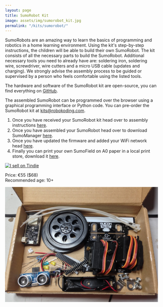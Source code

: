 ```yaml
---
layout: page
title: SumoRobot Kit
image: assets/img/sumorobot_kit.jpg
permalink: "/kits/sumorobot/"
---
```


SumoRobots are an amazing way to learn the basics of programming and robotics in a home learning environment. Using the kit's step-by-step instructions, the children will be able to build their own SumoRobot. The kit consists of all the necessary parts to build the SumoRobot. Additional necessary tools you need to already have are: soldering iron, soldering wire, screwdriver, wire cutters and a micro USB cable (updates and charging). We strongly advise the assembly process to be guided or supervised by a person who feels comfortable using the listed tools.

The hardware and software of the SumoRobot kit are open-source, you can find everything on [GitHub](https://github.com/robokoding).

The assembled SumoRobot can be programmed over the browser using a graphical programming interface or Python code. You can pre-order the SumoRobot kit at [kits@robokoding.com](#).

1. Once you have received your SumoRobot kit head over to assembly instructions [here](/kits/sumorobot/sumohardware).  
2. Once you have assembled your SumoRobot head over to download SumoManager [here](/kits/sumorobot/sumomanager).  
3. Once you have updated the firmware and added your WiFi network head [here](/kits/sumorobot/sumointerface).  
4. Finally you can print your own SumoField on A0 paper in a local print store, download it [here](/assets/docs/sumofield.pdf).

[![I sell on Tindie](https://d2ss6ovg47m0r5.cloudfront.net/badges/tindie-mediums.png)](https://www.tindie.com/stores/robokoding/?ref=offsite_badges&utm_source=sellers_robokoding&utm_medium=badges&utm_campaign=badge_small)

Price: €55 ($68)  
Recommended age: 10+

![kit](/assets/img/sumorobot_kit.jpg)
